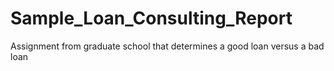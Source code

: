 # Sample_Loan_Consulting_Report
Assignment from graduate school that determines a good loan versus a bad loan
